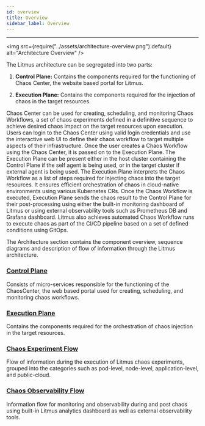 ```yaml
---
id: overview
title: Overview
sidebar_label: Overview
---
```


---
<img src={require("../assets/architecture-overview.png").default} alt="Architecture Overview" />

The Litmus architecture can be segregated into two parts:

1. **Control Plane:** Contains the components required for the functioning of Chaos Center, the website based portal for Litmus.

2. **Execution Plane:** Contains the components required for the injection of chaos in the target resources.

Chaos Center can be used for creating, scheduling, and monitoring Chaos Workflows, a set of chaos experiments defined in a definitive sequence to achieve desired chaos impact on the target resources upon execution. Users can login to the Chaos Center using valid login credentials and use the interactive web UI to define their chaos workflow to target multiple aspects of their infrastructure. Once the user creates a Chaos Workflow using the Chaos Center, it is passed on to the Execution Plane. The Execution Plane can be present either in the host cluster containing the Control Plane if the self agent is being used, or in the target cluster if external agent is being used. The Execution Plane interprets the Chaos Workflow as a list of steps required for injecting chaos into the target resources. It ensures efficient orchestration of chaos in cloud-native environments using various Kubernetes CRs. Once the Chaos Workflow is executed, Execution Plane sends the chaos result to the Control Plane for their post-processing using either the built-in monitoring dashboard of Litmus or using external observability tools such as Prometheus DB and Grafana dashboard. Litmus also achieves automated Chaos Workflow runs to execute chaos as part of the CI/CD pipeline based on a set of defined conditions using GitOps. 

The Architecture section contains the component overview, sequence diagrams and description of flow of information through the Litmus architecture.

### [Control Plane](control-plane)

Consists of micro-services responsible for the functioning of the ChaosCenter, the web based portal used for creating, scheduling, and monitoring chaos workflows.

### [Execution Plane](execution-plane)

Contains the components required for the orchestration of chaos injection in the target resources.

### [Chaos Experiment Flow](chaos-experiment-flow)

Flow of information during the execution of Litmus chaos experiments, grouped into the categories such as pod-level, node-level, application-level, and public-cloud.

### [Chaos Observability Flow](chaos-observability-flow)

Information flow for monitoring and observability during and post chaos using built-in Litmus analytics dashboard as well as external observability tools.
